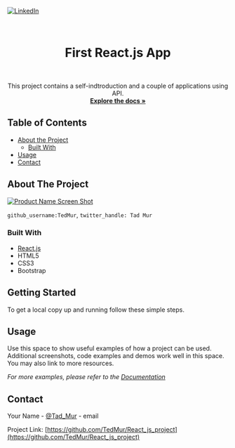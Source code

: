 [![LinkedIn][linkedin-shield]][linkedin-url]



<!-- PROJECT LOGO -->
<br />
<p align="center">
  <h1 align="center">First React.js App</h1>
  <br />
  <p align="center">
    This project contains a self-indtroduction and a couple of applications using API.
    <br />
    <a href="https://github.com/TedMur/React_js_project/tree/master/portfolio"><strong>Explore the docs »</strong></a>
    <br />
  </p>
</p>



<!-- TABLE OF CONTENTS -->
## Table of Contents

* [About the Project](#about-the-project)
  * [Built With](#built-with)
* [Usage](#usage)
* [Contact](#contact)



<!-- ABOUT THE PROJECT -->
## About The Project

[![Product Name Screen Shot][product-screenshot]](https://example.com)

`github_username:TedMur`, `twitter_handle: Tad Mur`


### Built With

* [React.js](https://reactjs.org)
* HTML5
* CSS3
* Bootstrap



<!-- GETTING STARTED -->
## Getting Started

To get a local copy up and running follow these simple steps.


<!-- USAGE EXAMPLES -->
## Usage

Use this space to show useful examples of how a project can be used. Additional screenshots, code examples and demos work well in this space. You may also link to more resources.

_For more examples, please refer to the [Documentation](https://example.com)_


<!-- CONTACT -->
## Contact

Your Name - [@Tad_Mur](https://twitter.com/Tad_Mur) - email

Project Link: [https://github.com/TedMur/React_js_project](https://github.com/TedMur/React_js_project)



<!-- MARKDOWN LINKS & IMAGES -->
<!-- https://www.markdownguide.org/basic-syntax/#reference-style-links -->
[stars-shield]: https://img.shields.io/github/stars/othneildrew/Best-README-Template.svg?style=flat-square
[stars-url]: https://github.com/othneildrew/Best-README-Template/stargazers
[linkedin-shield]: https://img.shields.io/badge/-LinkedIn-black.svg?style=flat-square&logo=linkedin&colorB=555
[linkedin-url]: https://www.linkedin.com/in/tatsuya-tad-murao
[product-screenshot]: https://user-images.githubusercontent.com/43765928/65654141-65313180-dfdd-11e9-993e-e44a53c41d75.png

